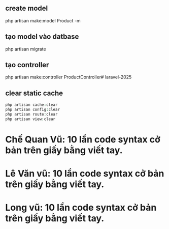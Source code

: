 ## create model
php artisan make:model Product -m
## tạo model vào datbase
php artisan migrate
## tạo controller
php artisan make:controller ProductController# laravel-2025
## clear static cache
```php
php artisan cache:clear
php artisan config:clear
php artisan route:clear
php artisan view:clear
```
# Chế Quan Vũ: 10 lần code syntax cở bản trên giấy bằng viết tay.
# Lê Văn vũ: 10 lần code syntax cở bản trên giấy bằng viết tay.
# Long vũ: 10 lần code syntax cở bản trên giấy bằng viết tay.